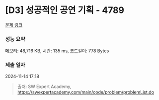 # [D3] 성공적인 공연 기획 - 4789 

[문제 링크](https://swexpertacademy.com/main/code/problem/problemDetail.do?contestProbId=AWS2dSgKA8MDFAVT) 

### 성능 요약

메모리: 48,716 KB, 시간: 135 ms, 코드길이: 778 Bytes

### 제출 일자

2024-11-14 17:18



> 출처: SW Expert Academy, https://swexpertacademy.com/main/code/problem/problemList.do